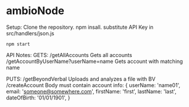 # ambioNode

Setup: 
    Clone the repository. 
    npm insall. 
    substitute API Key in src/handlers/json.js
    
    npm start
    
    
API Notes: 
GETS: 
    /getAllAccounts Gets all accounts
    /getAccountByUserName?userName=name Gets account with matching name
    
PUTS: 
    /getBeyondVerbal Uploads and analyzes a file with BV
    /createAccount Body must contain account info: 
        {
            userName: 'name01',
            email: 'someone@somewhere.com',
            firstName: 'first',
            lastName: 'last',
            dateOfBirth: '01/01/1901',
        }